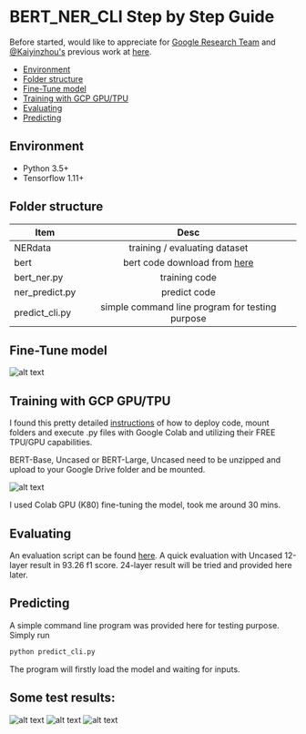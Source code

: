 # BERT_NER_CLI Step by Step Guide

Before started, would like to appreciate for [Google Research Team](https://github.com/google-research) and [@Kaiyinzhou's](https://github.com/kyzhouhzau) previous work at [here](https://github.com/kyzhouhzau/BERT-NER).

- [Environment](#environment)
- [Folder structure](#Folder-structure)
- [Fine-Tune model](#Fine-Tune-model)
- [Training with GCP GPU/TPU](#Training-with-GCP-GPU/TPU)
- [Evaluating](#evaluating)
- [Predicting](#predicting)

## Environment
* Python 3.5+
* Tensorflow 1.11+

## Folder structure
| Item             | Desc                |
| ------------------ |:------------------:|
| NERdata      | training / evaluating dataset |
| bert      | bert code download from [here](https://github.com/google-research/bert)      |
| bert_ner.py | training code      |
| ner_predict.py | predict code      |
| predict_cli.py | simple command line program for testing purpose |

## Fine-Tune model
![alt text](https://github.com/JamesGu14/BERT-NER-CLI/blob/master/images/1.png?raw=true "Fine-tune")


## Training with GCP GPU/TPU
I found this pretty detailed [instructions](https://medium.com/deep-learning-turkey/google-colab-free-gpu-tutorial-e113627b9f5d) of how to deploy code, mount folders and execute .py files with Google Colab and utilizing their FREE TPU/GPU capabilities.

BERT-Base, Uncased or BERT-Large, Uncased need to be unzipped and upload to your Google Drive folder and be mounted. 

![alt text](https://github.com/JamesGu14/BERT-NER-CLI/blob/master/images/5.png?raw=true)

I used Colab GPU (K80) fine-tuning the model, took me around 30 mins. 

## Evaluating
An evaluation script can be found [here](https://github.com/kyzhouhzau/BERT-NER). A quick evaluation with Uncased 12-layer result in 93.26 f1 score. 24-layer result will be tried and provided here later. 

## Predicting
A simple command line program was provided here for testing purpose. Simply run 
```sh
python predict_cli.py
```
The program will firstly load the model and waiting for inputs. 

## Some test results:
![alt text](https://github.com/JamesGu14/BERT-NER-CLI/blob/master/images/2.png?raw=true)
![alt text](https://github.com/JamesGu14/BERT-NER-CLI/blob/master/images/3.png?raw=true)
![alt text](https://github.com/JamesGu14/BERT-NER-CLI/blob/master/images/4.png?raw=true)

